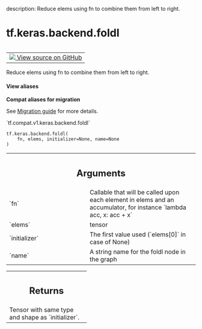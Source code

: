 description: Reduce elems using fn to combine them from left to right.

<div itemscope itemtype="http://developers.google.com/ReferenceObject">
<meta itemprop="name" content="tf.keras.backend.foldl" />
<meta itemprop="path" content="Stable" />
</div>

# tf.keras.backend.foldl

<!-- Insert buttons and diff -->

<table class="tfo-notebook-buttons tfo-api nocontent" align="left">
<td>
  <a target="_blank" href="https://github.com/tensorflow/tensorflow/blob/r2.3/tensorflow/python/keras/backend.py#L6097-L6111">
    <img src="https://www.tensorflow.org/images/GitHub-Mark-32px.png" />
    View source on GitHub
  </a>
</td>
</table>



Reduce elems using fn to combine them from left to right.

<section class="expandable">
  <h4 class="showalways">View aliases</h4>
  <p>
<b>Compat aliases for migration</b>
<p>See
<a href="https://www.tensorflow.org/guide/migrate">Migration guide</a> for
more details.</p>
<p>`tf.compat.v1.keras.backend.foldl`</p>
</p>
</section>

<pre class="devsite-click-to-copy prettyprint lang-py tfo-signature-link">
<code>tf.keras.backend.foldl(
    fn, elems, initializer=None, name=None
)
</code></pre>



<!-- Placeholder for "Used in" -->


<!-- Tabular view -->
 <table class="responsive fixed orange">
<colgroup><col width="214px"><col></colgroup>
<tr><th colspan="2"><h2 class="add-link">Arguments</h2></th></tr>

<tr>
<td>
`fn`
</td>
<td>
Callable that will be called upon each element in elems and an
accumulator, for instance `lambda acc, x: acc + x`
</td>
</tr><tr>
<td>
`elems`
</td>
<td>
tensor
</td>
</tr><tr>
<td>
`initializer`
</td>
<td>
The first value used (`elems[0]` in case of None)
</td>
</tr><tr>
<td>
`name`
</td>
<td>
A string name for the foldl node in the graph
</td>
</tr>
</table>



<!-- Tabular view -->
 <table class="responsive fixed orange">
<colgroup><col width="214px"><col></colgroup>
<tr><th colspan="2"><h2 class="add-link">Returns</h2></th></tr>
<tr class="alt">
<td colspan="2">
Tensor with same type and shape as `initializer`.
</td>
</tr>

</table>

